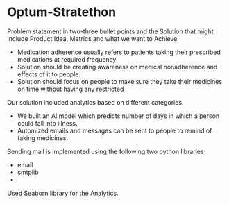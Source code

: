 # Optum-Stratethon

Problem statement in two-three bullet points and the Solution that might include Product Idea, Metrics and what we want to Achieve
* Medication adherence usually refers to patients taking their prescribed medications at required frequency
* Solution should be creating awareness on medical nonadherence and effects of it to people.
* Solution should focus on people to make sure they take their medicines on time without having any restricted


Our solution included analytics based on different categories.
* We built an AI model which predicts number of days in which a person could fall into illness.
* Automized emails and messages can be sent to people to remind of taking medicines.

Sending mail is implemented using the following two python libraries
* email 
* smtplib
* 
Used Seaborn library for the Analytics.
